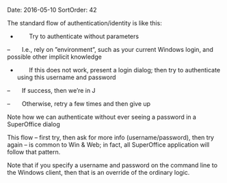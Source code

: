 Date: 2016-05-10
SortOrder: 42

The standard flow of authentication/identity is like this:

*        Try to authenticate without parameters

–       I.e., rely on ”environment”, such as your current Windows login, and possible other implicit knowledge

*        If this does not work, present a login dialog; then try to authenticate using this username and password

–       If success, then we’re in J

–       Otherwise, retry a few times and then give up

Note how we can authenticate without ever seeing a password in a SuperOffice dialog

This flow – first try, then ask for more info (username/password), then try again – is common to Win & Web; in fact, all SuperOffice application will follow that pattern.

Note that if you specify a username and password on the command line to the Windows client, then that is an override of the ordinary logic.
